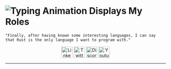 # ![Typing Animation Displays My Roles](https://readme-typing-svg.herokuapp.com?color=%503385ff&lines=Hey+I'm+Felix+Figueroa;Welcome+to+my+Github+profile.!;)
      
    "Finally, after having known some interesting languages, I can say that Rust is the only language I want to program with."
    
<p align="center">
<a href="https://www.linkedin.com/in/felix-manuel-figueroa/"><img alt="Linkedin" width="35px" src="https://img.icons8.com/external-justicon-lineal-color-justicon/64/external-linkedin-social-media-justicon-lineal-color-justicon.png"/></a>   
<a href="https://twitter.com/FelixM_Figueroa"><img alt="Twitter" width="35px" src="https://img.icons8.com/external-justicon-lineal-color-justicon/64/external-twitter-social-media-justicon-lineal-color-justicon.png"/></a>
<img alt="Discord" width="35px" src="https://img.icons8.com/external-justicon-lineal-color-justicon/64/external-discord-social-media-justicon-lineal-color-justicon.png"/>
<a href="https://www.youtube.com/@FelixFigueroa/featured"><img alt="Youtube" width="35px" src="https://img.icons8.com/external-justicon-lineal-color-justicon/64/external-youtube-social-media-justicon-lineal-color-justicon.png"/></a>
</p>
<hr/> 
